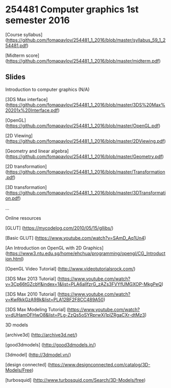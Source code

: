 # 254481 Computer graphics 1st semester 2016 

[Course syllabus] (https://github.com/fomapavlov/254481_1_2016/blob/master/syllabus_59_1_254481.pdf)

[Midterm score] (https://github.com/fomapavlov/254481_1_2016/blob/master/midterm.pdf)

## Slides
Introduction to computer graphics (N/A)

[3DS Max interface] (https://github.com/fomapavlov/254481_1_2016/blob/master/3DS%20Max%20201x%20Interface.pdf)

[OpenGL] (https://github.com/fomapavlov/254481_1_2016/blob/master/OpenGL.pdf)

[2D Viewing] (https://github.com/fomapavlov/254481_1_2016/blob/master/2DViewing.pdf)

[Geometry and linear algebra] (https://github.com/fomapavlov/254481_1_2016/blob/master/Geometry.pdf)

[2D transformation] (https://github.com/fomapavlov/254481_1_2016/blob/master/Transformation.pdf)

[3D transformation] (https://github.com/fomapavlov/254481_1_2016/blob/master/3DTransformation.pdf)

...

Online resources

[GLUT] (https://mycodelog.com/2010/05/15/gllibs/)

[Basic GLUT] (https://www.youtube.com/watch?v=SAmD_Aq1Un4)

[An Introduction on OpenGL with 2D Graphics] (https://www3.ntu.edu.sg/home/ehchua/programming/opengl/CG_Introduction.html)

[OpenGL Video Tutorial] (http://www.videotutorialsrock.com/)

[3DS Max 2013 Tutorial] (https://www.youtube.com/watch?v=3Cp66tGZcbY&index=1&list=PLA6aIlfzrG_zAZs3FVYfUMGXOP-MkgPeQ)

[3DS Max 2010 Tutorial] (https://www.youtube.com/watch?v=KwRkkGzA98k&list=PLA12BF2F8CC489A50)

[3DS Max Modeling Tutorial] (https://www.youtube.com/watch?v=dUHamOFHwO8&list=PLg-ZzQs5oSYRprwXj1plZRgaCXr-dtMz3)

3D models

[archive3d] (http://archive3d.net/)

[good3dmodels] (http://good3dmodels.in/)

[3dmodel] (http://3dmodel.vn/)

[design connected] (https://www.designconnected.com/catalog/3D-Models/Free)

[turbosquid] (http://www.turbosquid.com/Search/3D-Models/free)
